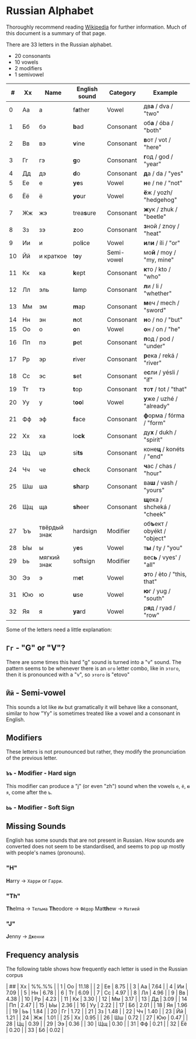 # Russian Alphabet

Thoroughly recommend reading
[Wikipedia](https://en.wikipedia.org/wiki/Russian_alphabet) for further
information. Much of this document is a summary of that page.

There are 33 letters in the Russian alphabet.

* 20 consonants
* 10 vowels
* 2 modifiers
* 1 semivowel

|  # | Xx |         Name | English sound   | Category   | Example                        |
|----|----|--------------|-----------------|------------|--------------------------------|
|  0 | Аа | а            | f**a**ther      | Vowel      | дв**а** / dva / "two"          |
|  1 | Бб | бэ           | **b**ad         | Consonant  | об**а** / óba / "both"         |
|  2 | Вв | вэ           | **v**ine        | Consonant  | **в**от / vot / "here"         |
|  3 | Гг | гэ           | **g**o          | Consonant  | **г**од / god / "year"         |
|  4 | Дд | дэ           | **d**o          | Consonant  | **д**а / da / "yes"            |
|  5 | Ее | е            | **ye**s         | Vowel      | **н**е / ne / "not"            |
|  6 | Ёё | ё            | **yo**ur        | Vowel      | **ё**ж / yozh/  "hedgehog"     |
|  7 | Жж | жэ           | trea**s**ure    | Consonant  | **ж**ук / zhuk / "beetle"      |
|  8 | Зз | зэ           | **z**oo         | Consonant  | **з**ной / znoy / "heat"       |
|  9 | Ии | и            | pol**i**ce      | Vowel      | **и**л**и** /  íli / "or"      |
| 10 | Йй | и краткое    | t**o**y         | Semi-vowel | мо**й** / moy / "my, mine"     |
| 11 | Кк | ка           | **k**ept        | Consonant  | **к**то / kto / "who"          |
| 12 | Лл | эль          | **l**amp        | Consonant  | **л**и / li / "whether"        |
| 13 | Мм | эм           | **m**ap         | Consonant  | **м**еч / mech / "sword"       |
| 14 | Нн | эн           | **n**ot         | Consonant  | **н**о / no / "but"            |
| 15 | Оо | о            | **o**n          | Vowel      | **о**н / on / "he"             |
| 16 | Пп | пэ           | **p**et         | Consonant  | **п**од / pod / "under"        |
| 17 | Рр | эр           | **r**iver       | Consonant  | **р**ека / reká / "river"      |
| 18 | Сс | эс           | **s**et         | Consonant  | е**с**ли / yésli / "if"        |
| 19 | Тт | тэ           | **t**op         | Consonant  | **т**о**т** / tot / "that"     |
| 20 | Уу | у            | t**oo**l        | Vowel      | **у**же / uzhé / "already"     |
| 21 | Фф | эф           | **f**ace        | Consonant  | **ф**орма / fórma / "form"     |
| 22 | Хх | ха           | lo**ck**        | Consonant  | ду**х** / dukh / "spirit"      |
| 23 | Цц | цэ           | si**ts**        | Consonant  | коне**ц** / konéts / "end"     |
| 24 | Чч | че           | **ch**eck       | Consonant  | **ч**ас / chas / "hour"        |
| 25 | Шш | ша           | **sh**arp       | Consonant  | ва**ш** / vash / "yours"       |
| 26 | Щщ | ща           | **sh**eer       | Consonant  | **щ**ека / shcheká / "cheek"   |
| 27 | Ъъ | твёрдый знак | hardsign        | Modifier   | об**ъ**ект / obyékt / "object" |
| 28 | Ыы | ы            | y**e**s         | Vowel      | т**ы** / ty / "you"            |
| 29 | Ьь | мягкий знак  | softsign        | Modifier   | вес**ь** / vyes' / "all"       |
| 30 | Ээ | э            | m**e**t         | Vowel      | **э**то / èto / "this, that"   |
| 31 | Юю | ю            | **u**se         | Vowel      | **ю**г / yug / "south"         |
| 32 | Яя | я            | **ya**rd        | Vowel      | р**я**д / ryad / "row"         |

Some of the letters need a little explanation:

## `Гг` - "G" or "V"?

There are some times this hard "g" sound is turned into a "v" sound. The pattern
seems to be whenever there is an `ого` letter combo, like in `этого`, then it is
pronounced with a "v", so `этого` is "etovo"

## `Йй` - Semi-vowel

This sounds a lot like `Ии` but gramatically it will behave like a consonant,
similar to how "Yy" is sometimes treated like a vowel and a consonant in English.

## Modifiers

These letters is not prounounced but rather, they modify the pronunciation
of the previous letter.

### `Ъъ` - Modifier - Hard sign

This modifier can produce a "j" (or even "zh") sound when the vowels `е`, `ё`,
`ю` `я`, come after the `ъ`.

### `Ьь` - Modifier - Soft Sign

## Missing Sounds

English has some sounds that are not present in Russian. How sounds are
converted does not seem to be standardised, and seems to pop up mostly with
people's names (pronouns).

### "H"

**H**arry -> `Харри` or `Гарри`.

### "Th"

**Th**elma -> `Тельма`
**Th**eodore -> `Фёдор`
Mat**th**ew -> `Матией`

### "J"

**J**enny -> `Дженни`

## Frequency analysis

The following table shows how frequently each letter is used in the Russian
corpus

| ## | Xx | %%.%% |
|  1 | Оо | 11.18 |
|  2 | Ее |  8.75 |
|  3 | Аа |  7.64 |
|  4 | Ии |  7.09 |
|  5 | Нн |  6.78 |
|  6 | Тт |  6.09 |
|  7 | Сс |  4.97 |
|  8 | Лл |  4.96 |
|  9 | Вв |  4.38 |
| 10 | Рр |  4.23 |
| 11 | Кк |  3.30 |
| 12 | Мм |  3.17 |
| 13 | Дд |  3.09 |
| 14 | Пп |  2.47 |
| 15 | Ыы |  2.36 |
| 16 | Уу |  2.22 |
| 17 | Бб |  2.01 |
| 18 | Яя |  1.96 |
| 19 | Ьь |  1.84 |
| 20 | Гг |  1.72 |
| 21 | Зз |  1.48 |
| 22 | Чч |  1.40 |
| 23 | Йй |  1.21 |
| 24 | Жж |  1.01 |
| 25 | Хх |  0.95 |
| 26 | Шш |  0.72 |
| 27 | Юю |  0.47 |
| 28 | Цц |  0.39 |
| 29 | Ээ |  0.36 |
| 30 | Щщ |  0.30 |
| 31 | Фф |  0.21 |
| 32 | Ёё |  0.20 |
| 33 | Бб |  0.02 |
